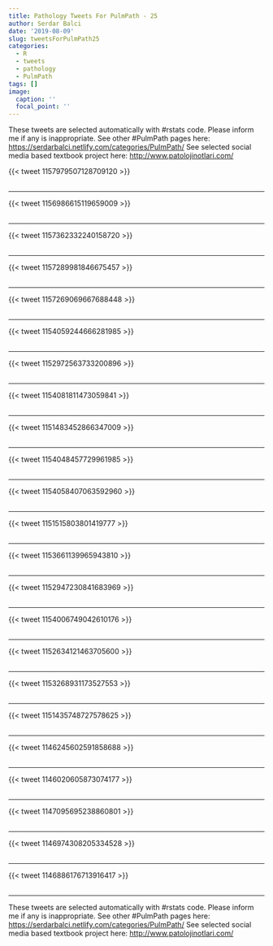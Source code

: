 ```yaml
---
title: Pathology Tweets For PulmPath - 25
author: Serdar Balci
date: '2019-08-09'
slug: tweetsForPulmPath25
categories:
  - R
  - tweets
  - pathology
  - PulmPath
tags: []
image:
  caption: ''
  focal_point: ''
---
```



These tweets are selected automatically with #rstats code. Please inform me if any is inappropriate.
See other #PulmPath pages here: https://serdarbalci.netlify.com/categories/PulmPath/ 
See selected social media based textbook project here: http://www.patolojinotlari.com/

{{< tweet 1157979507128709120 >}}
<br>
<br>
<hr>
{{< tweet 1156986615119659009 >}}
<br>
<br>
<hr>
{{< tweet 1157362332240158720 >}}
<br>
<br>
<hr>
{{< tweet 1157289981846675457 >}}
<br>
<br>
<hr>
{{< tweet 1157269069667688448 >}}
<br>
<br>
<hr>
{{< tweet 1154059244666281985 >}}
<br>
<br>
<hr>
{{< tweet 1152972563733200896 >}}
<br>
<br>
<hr>
{{< tweet 1154081811473059841 >}}
<br>
<br>
<hr>
{{< tweet 1151483452866347009 >}}
<br>
<br>
<hr>
{{< tweet 1154048457729961985 >}}
<br>
<br>
<hr>
{{< tweet 1154058407063592960 >}}
<br>
<br>
<hr>
{{< tweet 1151515803801419777 >}}
<br>
<br>
<hr>
{{< tweet 1153661139965943810 >}}
<br>
<br>
<hr>
{{< tweet 1152947230841683969 >}}
<br>
<br>
<hr>
{{< tweet 1154006749042610176 >}}
<br>
<br>
<hr>
{{< tweet 1152634121463705600 >}}
<br>
<br>
<hr>
{{< tweet 1153268931173527553 >}}
<br>
<br>
<hr>
{{< tweet 1151435748727578625 >}}
<br>
<br>
<hr>
{{< tweet 1146245602591858688 >}}
<br>
<br>
<hr>
{{< tweet 1146020605873074177 >}}
<br>
<br>
<hr>
{{< tweet 1147095695238860801 >}}
<br>
<br>
<hr>
{{< tweet 1146974308205334528 >}}
<br>
<br>
<hr>
{{< tweet 1146886176713916417 >}}
<br>
<br>
<hr>


These tweets are selected automatically with #rstats code. Please inform me if any is inappropriate.
See other #PulmPath pages here: https://serdarbalci.netlify.com/categories/PulmPath/ 
See selected social media based textbook project here: http://www.patolojinotlari.com/
